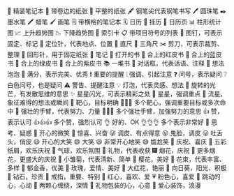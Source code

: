 📔 精装笔记本 📃 带卷边的纸张 📄 平整的纸张 
🖋 钢笔尖代表钢笔书写 🖊 圆珠笔 ✒️ 墨水笔 🖍 蜡笔 🖌 画笔 
🗒 带横格的笔记本 🗓 日历 📆 挂历 📅 日历页 
📊 柱形统计图 📈 上升趋势图 📉 下降趋势图 
📇 索引卡 📋 带项目符号的列表 📌 图钉，可表示固定、标记
📍 定位针，代表地点、位置 📏 直尺 📐 三角尺 ✂️ 剪刀，可表示裁剪、整理 
📎 回形针，用于固定纸张 📝 笔记 
📖 打开的书 📕 合上的红皮书 📗 合上的蓝皮书 📘 合上的绿皮书 
📙 合上的紫皮书 📚 一堆书 
💬 对话框，代表话语、注释 💭 想法泡泡 💯 满分，表示完美、优秀 
❗ 重要的提醒 ❕ 强调、引起注意 ❓ 问号，表示疑问 
❔ 白色问号，也是疑问 ⚠️ 警告、提醒注意 💡 灯泡，代表灵感、想法
💫 旋转的光芒，有发散思维的意思 ✨ 星星闪光，可表示精彩之处
🌟 星星，强调重点 🌠 流星，象征难得的想法或瞬间 
🎯 靶心，目标明确 🎯🎯🎯 多个靶心，强调重要目标或多次命中 
💪 强壮的手臂，代表努力、力量 💪💪💪 多个强壮手臂，加强努力的意思 
👍 赞，表示认可 👍👍👍 多个赞，强烈认可
👌 好的、OK 👌👌👌 多个表示非常好 🤔 思考、疑惑 🤗 开心的微笑 
🤩 惊喜、兴奋 😜 调皮、有点得意 😝 鬼脸，调皮 😛 吐舌头，俏皮 
😃 开心的大笑 😄 大笑 😆 非常开心地笑 😅 尴尬笑 
🎉 庆祝、喜庆 🎊 五彩纸屑，欢乐庆祝 🎈 气球，欢乐氛围 
🎁 礼物，代表收获 🎆 烟花，庆祝 🎇 更多烟花，更盛大的庆祝 
🌼 小雏菊，代表清新、简单 🌸 樱花，美好 💐 花束，代表丰富、多样 
🌷 郁金香，优美 🌹 玫瑰，爱情、美好 🌺 大红花，艳丽
🌻 向日葵，阳光、积极 💎 钻石，珍贵 💍 戒指，重要、特别 
💖 红心，喜欢、爱 💗 粉色心，喜爱 💓 跳动的心，心动
💞 两颗心缠绕，深情 💝 礼物包装的心，心意 💟 爱心装饰，浪漫